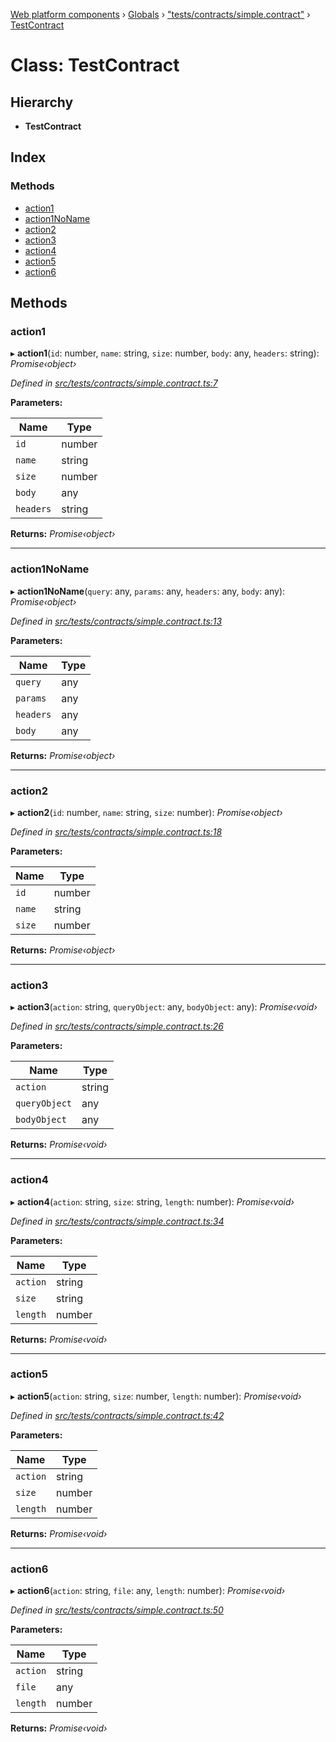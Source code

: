 [Web platform components](../README.md) › [Globals](../globals.md) › ["tests/contracts/simple.contract"](../modules/_tests_contracts_simple_contract_.md) › [TestContract](_tests_contracts_simple_contract_.testcontract.md)

# Class: TestContract

## Hierarchy

* **TestContract**

## Index

### Methods

* [action1](_tests_contracts_simple_contract_.testcontract.md#action1)
* [action1NoName](_tests_contracts_simple_contract_.testcontract.md#action1noname)
* [action2](_tests_contracts_simple_contract_.testcontract.md#action2)
* [action3](_tests_contracts_simple_contract_.testcontract.md#action3)
* [action4](_tests_contracts_simple_contract_.testcontract.md#action4)
* [action5](_tests_contracts_simple_contract_.testcontract.md#action5)
* [action6](_tests_contracts_simple_contract_.testcontract.md#action6)

## Methods

###  action1

▸ **action1**(`id`: number, `name`: string, `size`: number, `body`: any, `headers`: string): *Promise‹object›*

*Defined in [src/tests/contracts/simple.contract.ts:7](https://github.com/nodulusteam/methodus.dev/blob/0650919/modules/platform/platform-web/src/tests/contracts/simple.contract.ts#L7)*

**Parameters:**

Name | Type |
------ | ------ |
`id` | number |
`name` | string |
`size` | number |
`body` | any |
`headers` | string |

**Returns:** *Promise‹object›*

___

###  action1NoName

▸ **action1NoName**(`query`: any, `params`: any, `headers`: any, `body`: any): *Promise‹object›*

*Defined in [src/tests/contracts/simple.contract.ts:13](https://github.com/nodulusteam/methodus.dev/blob/0650919/modules/platform/platform-web/src/tests/contracts/simple.contract.ts#L13)*

**Parameters:**

Name | Type |
------ | ------ |
`query` | any |
`params` | any |
`headers` | any |
`body` | any |

**Returns:** *Promise‹object›*

___

###  action2

▸ **action2**(`id`: number, `name`: string, `size`: number): *Promise‹object›*

*Defined in [src/tests/contracts/simple.contract.ts:18](https://github.com/nodulusteam/methodus.dev/blob/0650919/modules/platform/platform-web/src/tests/contracts/simple.contract.ts#L18)*

**Parameters:**

Name | Type |
------ | ------ |
`id` | number |
`name` | string |
`size` | number |

**Returns:** *Promise‹object›*

___

###  action3

▸ **action3**(`action`: string, `queryObject`: any, `bodyObject`: any): *Promise‹void›*

*Defined in [src/tests/contracts/simple.contract.ts:26](https://github.com/nodulusteam/methodus.dev/blob/0650919/modules/platform/platform-web/src/tests/contracts/simple.contract.ts#L26)*

**Parameters:**

Name | Type |
------ | ------ |
`action` | string |
`queryObject` | any |
`bodyObject` | any |

**Returns:** *Promise‹void›*

___

###  action4

▸ **action4**(`action`: string, `size`: string, `length`: number): *Promise‹void›*

*Defined in [src/tests/contracts/simple.contract.ts:34](https://github.com/nodulusteam/methodus.dev/blob/0650919/modules/platform/platform-web/src/tests/contracts/simple.contract.ts#L34)*

**Parameters:**

Name | Type |
------ | ------ |
`action` | string |
`size` | string |
`length` | number |

**Returns:** *Promise‹void›*

___

###  action5

▸ **action5**(`action`: string, `size`: number, `length`: number): *Promise‹void›*

*Defined in [src/tests/contracts/simple.contract.ts:42](https://github.com/nodulusteam/methodus.dev/blob/0650919/modules/platform/platform-web/src/tests/contracts/simple.contract.ts#L42)*

**Parameters:**

Name | Type |
------ | ------ |
`action` | string |
`size` | number |
`length` | number |

**Returns:** *Promise‹void›*

___

###  action6

▸ **action6**(`action`: string, `file`: any, `length`: number): *Promise‹void›*

*Defined in [src/tests/contracts/simple.contract.ts:50](https://github.com/nodulusteam/methodus.dev/blob/0650919/modules/platform/platform-web/src/tests/contracts/simple.contract.ts#L50)*

**Parameters:**

Name | Type |
------ | ------ |
`action` | string |
`file` | any |
`length` | number |

**Returns:** *Promise‹void›*
